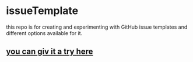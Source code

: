 # issueTemplate

this repo is for creating and experimenting with GitHub issue templates and different options available for it.

## [you can giv it a try **here**](https://github.com/dipankr/issueTemplate/issues/new/choose)